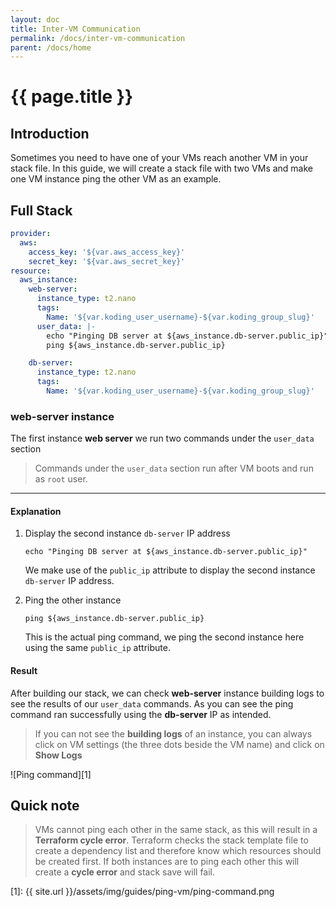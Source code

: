 ```yaml
---
layout: doc
title: Inter-VM Communication
permalink: /docs/inter-vm-communication
parent: /docs/home
---
```


# {{ page.title }}

## Introduction

Sometimes you need to have one of your VMs reach another VM in your stack file. In this guide, we will create a stack file with two VMs and make one VM instance ping the other VM as an example.

## Full Stack

```yaml
provider:
  aws:
    access_key: '${var.aws_access_key}'
    secret_key: '${var.aws_secret_key}'
resource:
  aws_instance:
    web-server:
      instance_type: t2.nano
      tags:
        Name: '${var.koding_user_username}-${var.koding_group_slug}'
      user_data: |-
        echo "Pinging DB server at ${aws_instance.db-server.public_ip}"
        ping ${aws_instance.db-server.public_ip}

    db-server:
      instance_type: t2.nano
      tags:
        Name: '${var.koding_user_username}-${var.koding_group_slug}'
```

### web-server instance

The first instance **web server** we run two commands under the `user_data` section

> Commands under the `user_data` section run after VM boots and run as `root` user.

* * *

#### Explanation

1. Display the second instance `db-server` IP address

    `echo "Pinging DB server at ${aws_instance.db-server.public_ip}"`

    We make use of the `public_ip` attribute to display the second instance `db-server` IP address.

2. Ping the other instance

    `ping ${aws_instance.db-server.public_ip}`

    This is the actual ping command, we ping the second instance here using the same `public_ip` attribute.

#### Result

After building our stack, we can check **web-server** instance building logs to see the results of our `user_data` commands. As you can see the ping command ran successfully using the **db-server** IP as intended.

> If you can not see the **building logs** of an instance, you can always click on VM settings (the three dots beside the VM name) and click on **Show Logs**

![Ping command][1]

## Quick note
> VMs cannot ping each other in the same stack, as this will result in a **Terraform cycle error**. Terraform checks the stack template file to create a dependency list and therefore know which resources should be created first. If both instances are to ping each other this will create a **cycle error** and stack save will fail.

[1]: {{ site.url }}/assets/img/guides/ping-vm/ping-command.png
